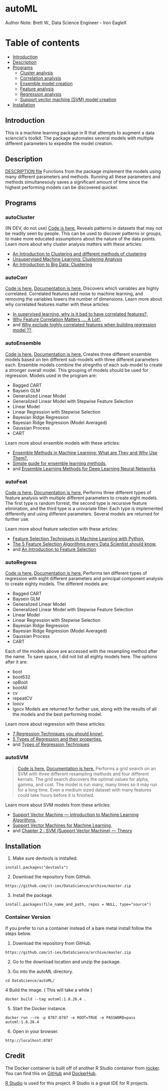 # autoML
Author Note: Brett W., Data Science Engineer - Iron EagleX

# Table of contents

<!--ts-->
   * [Introduction](#Introduction)
   * [Description](#Description)
   * [Programs](#Programs)
      * [Cluster analysis](#autoCluster)
      * [Correlation analysis](#autoCorr)
      * [Ensemble model creation](#autoEnsemble)
      * [Feature analysis](#autoFeat)
      * [Regression analysis](#autoRegress)
      * [Support vector machine (SVM) model creation](#autoSVM)
   * [Installation](#Installation)
<!--te-->

## Introduction
This is a machine learning package in R that attempts to augment a data sciencist's toolkit. The package automates several models with multiple different parameters to expedite the model creation.

## Description
[DESCRIPTION file](DESCRIPTION) Functions from the package implement the models using many different parameters and methods. Running all these parameters and methods simultanesouly saves a significant amount of time since the highest performing models can be discovered quicker.

## Programs

### autoCluster 
(IN DEV, do not use)
[Code is here.](/autoML/R/autoCluster.R) Reveals patterns in datasets that may not be readily seen by people. This can be used to discover patterns or groups, to make more educated assumptions about the nature of the data points. 
Learn more about why cluster analysis matters with these articles: 
* [An Introduction to Clustering and different methods of clustering](https://www.analyticsvidhya.com/blog/2016/11/an-introduction-to-clustering-and-different-methods-of-clustering/)
* [Unsupervised Machine Learning: Clustering Analysis](https://towardsdatascience.com/unsupervised-machine-learning-clustering-analysis-d40f2b34ae7e)
* [An Introduction to Big Data: Clustering](https://medium.com/cracking-the-data-science-interview/an-introduction-to-big-data-clustering-1a911b83e590)

### autoCorr
[Code is here.](/autoML/R/autoCorr.R) [Documentation is here.](/autoML/man/autoCorr.Rd) Discovers which variables are highly correlated. Correlated features add noise to machine learning, and removing the variables lowers the number of dimensions.
Learn more about why correlated features matter with these articles: 
* [In supervised learning, why is it bad to have correlated features?](https://datascience.stackexchange.com/questions/24452/in-supervised-learning-why-is-it-bad-to-have-correlated-features), 
* [Why Feature Correlation Matters …. A Lot!](https://towardsdatascience.com/why-feature-correlation-matters-a-lot-847e8ba439c4), 
* and [Why exclude highly correlated features when building regression model ??](https://towardsdatascience.com/why-exclude-highly-correlated-features-when-building-regression-model-34d77a90ea8e).

### autoEnsemble
[Code is here.](/autoML/R/autoEnsemble.R) [Documentation is here.](/autoML/man/autoEnsemble.Rd) Creates three different ensemble models based on ten different sub-models with three different parameters each. Ensemble models combine the stregnths of each sub-model to create a stronger
overall model. This grouping of models should be used for regression. Models used in the program are:
*  Bagged CART
*  Baysein GLM
*  Generalized Linear Model
*  Generalized Linear Model with Stepwise Feature Selection
*  Linear Model
*  Linear Regression with Stepwise Selection
*  Bayesian Ridge Regression
*  Bayesian Ridge Regression (Model Averaged)
*  Gaussian Process
*  CART

Learn more about ensemble models with these articles: 
* [Ensemble Methods in Machine Learning: What are They and Why Use Them?](https://towardsdatascience.com/ensemble-methods-in-machine-learning-what-are-they-and-why-use-them-68ec3f9fef5f), 
* [Simple guide for ensemble learning methods](https://towardsdatascience.com/simple-guide-for-ensemble-learning-methods-d87cc68705a2), 
* and [Ensemble Learning Methods for Deep Learning Neural Networks](https://machinelearningmastery.com/ensemble-methods-for-deep-learning-neural-networks/)

### autoFeat
[Code is here.](/autoML/R/autoFeat.R) [Documentation is here.](/autoML/man/autoFeat.Rd) Performs three different types of feature analysis with multiple different parameters to create eight models. The first type is random forrest, the second type is recursive feature elimination, and the third type is a univariate filter. Each type is implemented differently and using different parameters. Several models are returned for further use.

Learn more about feature selection with these articles: 
* [Feature Selection Techniques in Machine Learning with Python](https://towardsdatascience.com/feature-selection-techniques-in-machine-learning-with-python-f24e7da3f36e), 
* [The 5 Feature Selection Algorithms every Data Scientist should know](https://towardsdatascience.com/the-5-feature-selection-algorithms-every-data-scientist-need-to-know-3a6b566efd2), 
* and [An Introduction to Feature Selection](https://machinelearningmastery.com/an-introduction-to-feature-selection/)

### autoRegress
[Code is here.](/autoML/R/autoRegress.R) [Documentation is here.](/autoML/man/autoRegress.Rd) Performs ten different types of regression with eight different parameters and principal component analysis to create eighty models. The different models are:
* Bagged CART
* Baysein GLM
* Generalized Linear Model
* Generalized Linear Model with Stepwise Feature Selection
* Linear Model
* Linear Regression with Stepwise Selection
* Bayesian Ridge Regression
* Bayesian Ridge Regression (Model Averaged)
* Gaussian Process
* CART 

Each of the models above are accessed with the resampling method after the name. To save space, I did not list all eighty models here. The options after it are:
* boot
* boot632
* opBoot
* bootAll
* cv
* repeatCV
* loocv
* lgocv
Models are returned for further use, along with the results of all the models and the best performing model.

Learn more about regression with these articles: 
* [7 Regression Techniques you should know!](https://www.analyticsvidhya.com/blog/2015/08/comprehensive-guide-regression/), 
* [5 Types of Regression and their properties](https://towardsdatascience.com/5-types-of-regression-and-their-properties-c5e1fa12d55e), 
* and [Types of Regression Techniques](https://www.geeksforgeeks.org/types-of-regression-techniques/)

### autoSVM
> [Code is here.](/autoML/R/autoSVM.R) [Documentation is here.](/autoML/man/autoSVM.Rd) Performs a grid search on an SVM with three different resampling methods and four different kernals. The grid search discovers the optimal values for alpha, gamma, and cost. The model is run many, many times so it may run for a long time. Even a medium sized dataset with many features could take hours before it is finished.

Learn more about SVM models from these articles: 
* [Support Vector Machine — Introduction to Machine Learning Algorithms](https://towardsdatascience.com/support-vector-machine-introduction-to-machine-learning-algorithms-934a444fca47), 
* [Support Vector Machines for Machine Learning](https://machinelearningmastery.com/support-vector-machines-for-machine-learning/), 
* and [Chapter 2 : SVM (Support Vector Machine) — Theory](https://medium.com/machine-learning-101/chapter-2-svm-support-vector-machine-theory-f0812effc72)

## Installation

1. Make sure devtools is installed.
```{r}
install.packages("devtools")
```

2. Download the repository from GitHub. 
```
https://github.com/it-iex/DataScience/archive/master.zip
```

3. Install the package.
```{r}
install.packages(file_name_and_path, repos = NULL, type="source")
```

### Container Version
If you prefer to run a container instead of a bare metal install follow the steps below. 

1. Download the repository from GitHub. 
```
https://github.com/it-iex/DataScience/archive/master.zip
```

2. Go to the download location and unzip the package. 

3. Go into the autoML directory. 
```
cd DataScience/autoML/
```

4 Build the image. ( This will take a while )
```
docker build --tag automl:1.8.26.4 .
```

5. Start the Docker instance. 
```
docker run --rm -p 8787:8787 -e ROOT=TRUE -e PASSWORD=pass automl:1.8.26.4
```

6. Open in your browser.
```
http://localhost:8787
```

## Credit

The Docker container is built off of another R Studio container from [rocker](https://github.com/rocker-org/rocker). You can find this on [GitHub](https://github.com/rocker-org/rocker/tree/master/rstudio) and [DockerHub](https://hub.docker.com/r/rocker/rstudio).

[R Studio](https://rstudio.com/) is used for this project. R Studio is a great IDE for R projects. 